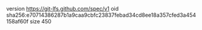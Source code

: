 version https://git-lfs.github.com/spec/v1
oid sha256:e70714386287b1a9caa9cbfc23837febad34cd8ee18a357cfed3a454158af60f
size 450
